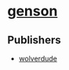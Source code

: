 # [genson](https://pypi.org/project/genson)



## Publishers
- [wolverdude](https://pypi.org/user/wolverdude)

